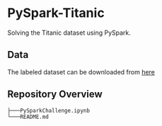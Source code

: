 # PySpark-Titanic

Solving the Titanic dataset using PySpark.

## Data

The labeled dataset can be downloaded from [here](https://www.kaggle.com/c/titanic/data)

## Repository Overview

```
├───PySparkChallenge.ipynb
└───README.md
```